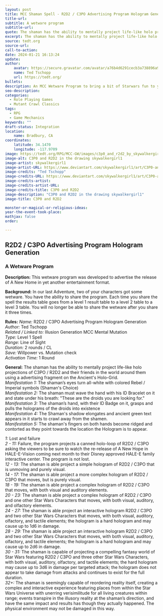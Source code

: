 ```yaml
---
layout: post
title: MCC Shaman Spell - R2D2 / C3PO Advertising Program Hologram Generation
title-url: 
subtitle: A wetware program
subtitle-url: 
quote: The shaman has the ability to mentally project life-like holo projections of C3PO / R2D2 and their friends in the world around them using a advertising fragment on the Ancient's Holo-Grid.  
excerpt: The shaman has the ability to mentally project life-like holo projections of C3PO / R2D2 and their friends in the world around them using a advertising fragment on the Ancient's Holo-Grid.  
source: tedt.org
source-url: 
call-to-action: 
date: 2024-01-21 16:13:24
update:
author:
    avatar: https://secure.gravatar.com/avatar/a76b4d6291cecb3a738896a971bfb903?s=512&d=mp&r=g
    name: Ted Tschopp
    url: https://tedt.org/
bullets:
description: An MCC Wetware Program to bring a bit of Starwars fun to your adventure
seo-description: 
categories:
  - Role Playing Games
  - Mutant Crawl Classics
tags:
  - RPG
  - Game Mechanics
keywords: ""
draft-status: Integration
location:
    name: Bradbury, CA
coordinates:
    latitude: 34.1470
    longitude: -117.9709
image: https://tedt.org/RPG/MCC-GW/images/c3p0_and_r2d2_by_skywalkergirl1_d3ajxp7-fullview.jpg
image-alt: C3P0 and R2D2 in the drawing skywalkergirl1
image-artist: skywalkergirl1
image-artist-URL: https://www.deviantart.com/skywalkergirl1/art/C3P0-and-R2D2-199124827
image-credits: "Ted Tschopp"
image-credits-URL: https://www.deviantart.com/skywalkergirl1/art/C3P0-and-R2D2-199124827
image-credits-artist:
image-credits-artist-URL:
image-credits-title: C3P0 and R2D2
image-description: "C3P0 and R2D2 in the drawing skywalkergirl1"
image-title: C3P0 and R2D2

monster-or-magical-or-religious-ideas:  
year-the-event-took-place:
mathjax: false
order:

---
```


## R2D2 / C3PO Advertising Program Hologram Generation

### A Wetware Program

**Description:** This wetware program was developed to advertise the release of A New Home in yet another entertainment format.

**Background:** In our last Adventure, two of your characters got some wetware. You have the ability to share the program. Each time you share the spell the results table goes from a level 1 result table to a level 2 table to a level 3 table. You will no longer be able to share the wetware after you share it three times.

**Rules:** _Name:_ R2D2 / C3PO Advertising Program Hologram Generation  
_Author:_ Ted Tschopp  
_Related / Linked to:_ Illusion Generation MCC Mental Mutation  
_Type:_ Level 1 Spell  
_Range:_ Line of Sight  
_Duration:_ 2 rounds / CL  
_Save:_ Willpower vs. Mutation check  
_Activation Time:_ 1 Round

**General:** The shaman has the ability to mentally project life-like holo projections of C3PO / R2D2 and their friends in the world around them using a advertising fragment on the Ancient's Holo-Grid.  
_Manifestation 1:_ The shaman’s eyes turn all-white with colored Rebel / Imperial symbols (Shaman's Choice)  
_Manifestation 2:_ The shaman must wave the hand with his ID Bracelet on it and state under his breath: "These are the droids you are looking for."  
_Manifestation 3:_ The shaman’s hand, with their ID Badge on it, grasps and pulls the holograms of the droids into existence  
_Manifestation 4:_ The Shaman's shadow elongates and ancient green text appears in it starts to crawl away from the shamen.  
_Manifestation 5:_ The shaman's fingers on both hands become ridged and contorted as they point towards the location the Hologram is to appear.

_1:_ Lost and failure  
_2 - 11:_ Failure, the program projects a canned holo-loop of R2D2 / C3PO asking the viewers to be sure to watch the re-release of A New Hope in HALE-E-Vision coming next month to their Disney approved HALE-E family interactive center. The program is not lost.  
_12 - 13:_ The shaman is able project a simple hologram of R2D2 / C3PO that is unmoving and purely visual.  
_14 - 17:_ The shaman is able project a more complex hologram of R2D2 / C3PO that moves, but is purely visual.  
_18 - 19:_ The shaman is able project a complex hologram of R2D2 / C3PO that moves, with both visual and auditory elements.  
_20 - 23:_ The shaman is able project a complex hologram of R2D2 / C3PO and one other Star Wars Characters that moves, with both visual, auditory, and olfactory elements.  
_24 - 27:_ The shaman is able project an interactive hologram R2D2 / C3PO and two other Star Wars Characters that moves, with both visual, auditory, olfactory, and tactile elements; the hologram is a hard hologram and may cause up to 1d6 in damage.  
_28 - 29:_ The shaman is able project an interactive hologram R2D2 / C3PO and two other Star Wars Characters that moves, with both visual, auditory, olfactory, and tactile elements; the hologram is a hard hologram and may cause up to 2d6 in damage.  
_30 - 31:_ The shaman is capable of projecting a compelling fantasy world of Star Wars featuring R2D2 / C3PO and three other Star Wars Characters, with both visual, auditory, olfactory, and tactile elements; the hard hologram may cause up to 3d6 in damage per targeted attack; the hologram does not appear to take damage from attacks and continues to exist for the full duration.  
_32+:_ The shaman is seemingly capable of reordering reality itself, creating a complex and interactive experience featuring places from within the Star Wars Universe with unerring verisimilitude for all living creatures within range; events transpire in the illusory reality at the shaman’s direction, and have the same impact and results has though they actually happened. The physical environment may not be damaged in this way.